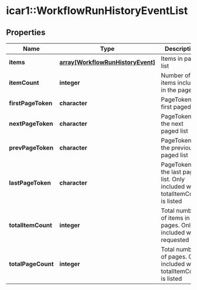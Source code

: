 # icar1::WorkflowRunHistoryEventList


## Properties
Name | Type | Description | Notes
------------ | ------------- | ------------- | -------------
**items** | [**array[WorkflowRunHistoryEvent]**](WorkflowRunHistoryEvent.md) | Items in paged list | [optional] 
**itemCount** | **integer** | Number of items included in the page | [optional] 
**firstPageToken** | **character** | PageToken for first paged list | [optional] 
**nextPageToken** | **character** | PageToken for the next paged list | [optional] 
**prevPageToken** | **character** | PageToken for the previous paged list | [optional] 
**lastPageToken** | **character** | PageToken for the last paged list. Only included when totalItemCount is listed | [optional] 
**totalItemCount** | **integer** | Total number of items in all pages. Only included when requested | [optional] 
**totalPageCount** | **integer** | Total number of pages. Only included when totalItemCount is listed | [optional] 


